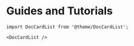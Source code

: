 # Guides and Tutorials

```mdx-code-block
import DocCardList from '@theme/DocCardList';

<DocCardList />
```
